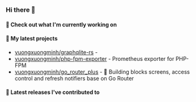 ### Hi there 👋

#### 👷 Check out what I'm currently working on


#### 🌱 My latest projects

- [vuongxuongminh/graphqlite-rs](https://github.com/vuongxuongminh/graphqlite-rs) - 
- [vuongxuongminh/php-fpm-exporter](https://github.com/vuongxuongminh/php-fpm-exporter) - Prometheus exporter for PHP-FPM 
- [vuongxuongminh/go_router_plus](https://github.com/vuongxuongminh/go_router_plus) - :office: Building blocks screens, access control and refresh notifiers base on Go Router

#### 🔭 Latest releases I've contributed to

